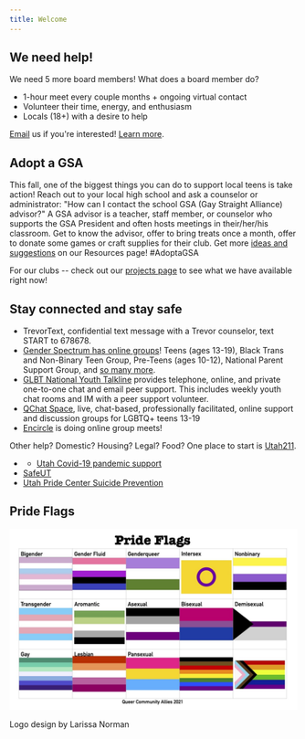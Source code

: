 ```yaml
---
title: Welcome
--- 
```


## We need help! 

We need 5 more board members! What does a board member do? 

- 1-hour meet every couple months + ongoing virtual contact 
- Volunteer their time, energy, and enthusiasm
- Locals (18+) with a desire to help

[Email](mailto:contact@queercommunityallies.org) us if you're interested! [Learn more](/donate/#volunteer-board-of-directors). 

## Adopt a GSA
This fall, one of the biggest things you can do to support local teens is take action! Reach out to your local high school and ask a counselor or administrator: "How can I contact the school GSA (Gay Straight Alliance) advisor?" A GSA advisor is a teacher, staff member, or counselor who supports the GSA President and often hosts meetings in their/her/his classroom. Get to know the advisor, offer to bring treats once a month, offer to donate some games or craft supplies for their club. Get more [ideas and suggestions](/resources/#️-help-for-school-clubs) on our Resources page! #AdoptaGSA

For our clubs -- check out our [projects page](/projects) to see what we have available right now! 

## Stay connected and stay safe 
- TrevorText, confidential text message with a Trevor counselor, text START to 678678. 
- [Gender Spectrum has online groups](https://www.genderspectrum.org/articles/gender-spectrum-groups)! Teens (ages 13-19), Black Trans and Non-Binary Teen Group, Pre-Teens (ages 10-12), National Parent Support Group, and [so many more](https://www.genderspectrum.org/articles/blog-covid-resources). 
- [GLBT National Youth Talkline](https://www.glbtonline.org) provides telephone, online, and private one-to-one chat and email peer support. This includes weekly youth chat rooms and IM with a peer support volunteer. 
- [QChat Space](https://www.lgbtcenters.org/Q-Chat-Space), live, chat-based, professionally facilitated, online support and discussion groups for LGBTQ+ teens 13-19
- [Encircle](https://encircletogether.org) is doing online group meets!  

Other help? Domestic? Housing? Legal? Food? One place to start is [Utah211](https://211utah.org). 

- - [Utah Covid-19 pandemic support](https://coronavirus.utah.gov)
- [SafeUT](https://safeut.med.utah.edu) 
- [Utah Pride Center Suicide Prevention](https://utahpridecenter.org/prevention)

## Pride Flags 
![a pride community](/files/Prideflagslist.jpg)

Logo design by Larissa Norman
